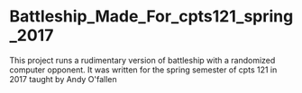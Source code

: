 # Battleship_Made_For_cpts121_spring_2017
This project runs a rudimentary version of battleship with a randomized computer opponent. It was written for the spring semester of cpts 121 in 2017 taught by Andy O'fallen 
